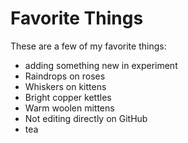 # Favorite Things

These are a few of my favorite things:
- adding something new in experiment
- Raindrops on roses
- Whiskers on kittens
- Bright copper kettles
- Warm woolen mittens
- Not editing directly on GitHub
- tea

